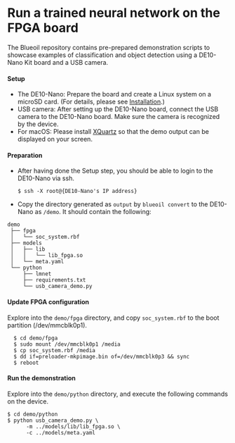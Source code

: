 # Run a trained neural network on the FPGA board

The Blueoil repository contains pre-prepared demonstration scripts to showcase examples of classification and object detection
using a DE10-Nano Kit board and a USB camera.

#### Setup

- The DE10-Nano: Prepare the board and create a Linux system on a microSD card. (For details, please see [Installation](../install/install.html).)
- USB camera: After setting up the DE10-Nano board, connect the USB camera to the DE10-Nano board.
Make sure the camera is recognized by the device.
- For macOS: Please install [XQuartz](https://www.xquartz.org) so that the demo output can be displayed on your screen.

#### Preparation

- After having done the Setup step, you should be able to login to the DE10-Nano via ssh.

      $ ssh -X root@{DE10-Nano's IP address}

- Copy the directory generated as `output` by `blueoil convert` to the DE10-Nano as `/demo`. It should contain the following:

```
demo
 ├── fpga
 │   └── soc_system.rbf
 ├── models
 │   ├── lib
 │   │   └── lib_fpga.so
 │   └── meta.yaml
 └── python
     ├── lmnet
     ├── requirements.txt
     └── usb_camera_demo.py
```

#### Update FPGA configuration
Explore into the `demo/fpga` directory, and copy `soc_system.rbf` to the boot partition (/dev/mmcblk0p1).

      $ cd demo/fpga
      $ sudo mount /dev/mmcblk0p1 /media
      $ cp soc_system.rbf /media
      $ dd if=preloader-mkpimage.bin of=/dev/mmcblk0p3 && sync
      $ reboot

#### Run the demonstration
Explore into the `demo/python` directory, and execute the following commands on the device.

    $ cd demo/python
    $ python usb_camera_demo.py \
          -m ../models/lib/lib_fpga.so \
          -c ../models/meta.yaml
